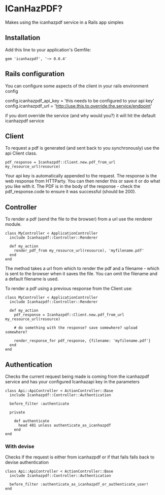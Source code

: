 # ICanHazPDF?
Makes using the icanhazpdf service in a Rails app simples

## Installation

Add this line to your application's Gemfile:

    gem 'icanhazpdf', '~> 0.0.4'

## Rails configuration

You can configure some aspects of the client in your rails environment config

config.icanhazpdf_api_key = 'this needs to be configured to your api key'
config.icanhazpdf_url = 'http://use.this.to.override.the.service/endpoint'

if you dont override the service (and why would you?) it will hit the default
icanhazpdf service

## Client

To request a pdf is generated (and sent back to you synchronously) use the
api Client class.

    pdf_response = Icanhazpdf::Client.new.pdf_from_url my_resource_url(resource)

Your api key is automatically appended to the request.
The response is the web response from HTTParty. You can then render this or save
it or do what you like with it. The PDF is in the body of the response - check
the pdf_response.code to ensure it was successful (should be 200).

## Controller

To render a pdf (send the file to the browser) from a url use the renderer module.

    class MyController < ApplicationController
      include Icanhazpdf::Controller::Renderer

      def my_action
        render_pdf_from my_resource_url(resource), 'myfilename.pdf'
      end
    end

The method takes a url from which to render the pdf and a filename - which is sent
to the browser when it saves the file. You can omit the filename and a default
filename is used.

To render a pdf using a previous response from the Client use:

    class MyController < ApplicationController
      include Icanhazpdf::Controller::Renderer

      def my_action
        pdf_response = Icanhazpdf::Client.new.pdf_from_url my_resource_url(resource)

        # do something with the response? save somewhere? upload somewhere?

        render_response_for pdf_response, {filename: 'myfilename.pdf'}
      end
    end

## Authentication

Checks the current request being made is coming from the icanhazpdf service and
has your configured Icanhazapi key in the parameters

    class Api::ApiController < ActionController::Base
      include Icanhazpdf::Controller::Authentication

      before_filter :authenticate

      private

        def authenticate
          head 401 unless authenticate_as_icanhazpdf
        end
    end

### With devise

Checks if the request is either from icanhazpdf or if that fails falls back to
devise authentication


    class Api::ApiController < ActionController::Base
      include Icanhazpdf::Controller::Authentication

      before_filter :authenticate_as_icanhazpdf_or_authenticate_user!
    end
